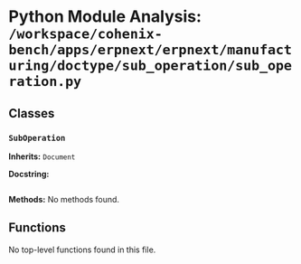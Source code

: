 # Python Module Analysis: `/workspace/cohenix-bench/apps/erpnext/erpnext/manufacturing/doctype/sub_operation/sub_operation.py`

## Classes

### `SubOperation`
**Inherits:** `Document`


**Docstring:**
```

```

**Methods:**
No methods found.




## Functions

No top-level functions found in this file.

